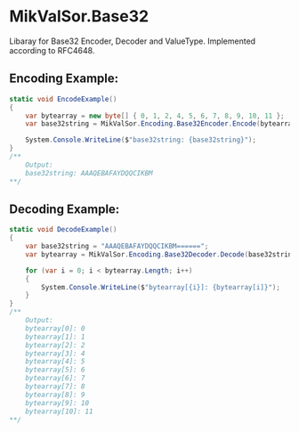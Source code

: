 # MikValSor.Base32

Libaray for Base32 Encoder, Decoder and ValueType. Implemented according to RFC4648.

## Encoding Example:
```cs
static void EncodeExample()
{
	var bytearray = new byte[] { 0, 1, 2, 4, 5, 6, 7, 8, 9, 10, 11 };
	var base32string = MikValSor.Encoding.Base32Encoder.Encode(bytearray);

	System.Console.WriteLine($"base32string: {base32string}");
}
/**
	Output:
	base32string: AAAQEBAFAYDQQCIKBM
**/
```

## Decoding Example:
```cs
static void DecodeExample()
{
	var base32string = "AAAQEBAFAYDQQCIKBM======";
	var bytearray = MikValSor.Encoding.Base32Decoder.Decode(base32string);

	for (var i = 0; i < bytearray.Length; i++)
	{
		System.Console.WriteLine($"bytearray[{i}]: {bytearray[i]}");
	}
}
/**
	Output:
	bytearray[0]: 0
	bytearray[1]: 1
	bytearray[2]: 2
	bytearray[3]: 4
	bytearray[4]: 5
	bytearray[5]: 6
	bytearray[6]: 7
	bytearray[7]: 8
	bytearray[8]: 9
	bytearray[9]: 10
	bytearray[10]: 11
**/
```